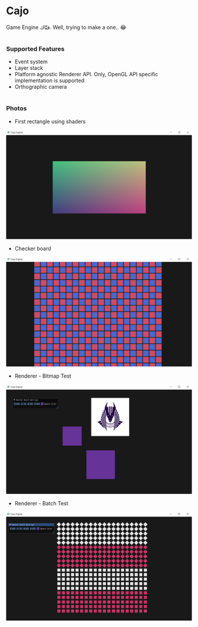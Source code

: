 # Cajo

 Game Engine فتّاك. Well, trying to make a one.. 😂 <br /><br />

### Supported Features
- Event system
- Layer stack
- Platform agnostic Renderer API. Only, OpenGL API specific implementation is supported
- Orthographic camera <br /><br />

### Photos
- First rectangle using shaders

<p align="center">
  <img width="800" src="photos/colored_square.png"
       title="Colored rectangle">
</p>

- Checker board

<p align="center">
  <img width="800" src="photos/checker_board.png"
       title="Checker Board">
</p>

- Renderer - Bitmap Test

<p align="center">
  <img width="800" src="photos/2d_renderer_test.png"
       title="Bitmap">
</p>

- Renderer - Batch Test

<p align="center">
  <img width="800" src="photos/pre-batching_testing.png"
       title="Batch">
</p>
